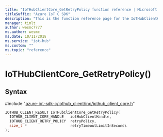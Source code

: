 ```yaml
---                             
title: "IoTHubClientCore_GetRetryPolicy function reference | Microsoft Docs" 
titleSuffix: "Azure IoT C SDK"            
description: "This is the function reference page for the IoTHubClientCore_GetRetryPolicy() function in the Azure IoT C SDK. This SDK is used with Azure IoT Hub and Azure IoT Hub Device Provisioning Service"            
manager: timlt                 
author: wesmc7777              
ms.author: wesmc               
ms.date: 10/11/2018                    
ms.service: "iot-hub"             
ms.custom: ""                
ms.topic: "reference"        
---                            
```


# IoTHubClientCore_GetRetryPolicy()

## Syntax

\#include "[azure-iot-sdk-c/iothub_client/inc/iothub_client_core.h](../iothub-client-core-h.md)"  
```C
IOTHUB_CLIENT_RESULT IoTHubClientCore_GetRetryPolicy(
  IOTHUB_CLIENT_CORE_HANDLE   iotHubClientHandle,
  IOTHUB_CLIENT_RETRY_POLICY  retryPolicy,
  size_t *                    retryTimeoutLimitInSeconds
);
```

